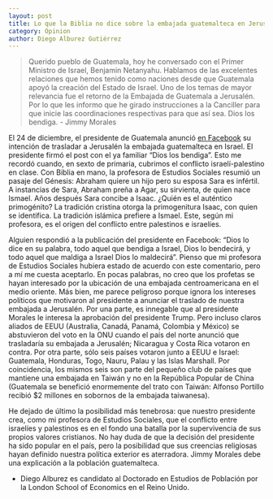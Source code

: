 ```yaml
---
layout: post
title: Lo que la Biblia no dice sobre la embajada guatemalteca en Jerusalén
category: Opinion
author: Diego Alburez Gutiérrez
---
```


> Querido pueblo de Guatemala, hoy he conversado con el Primer Ministro de Israel, Benjamin Netanyahu. Hablamos de las excelentes relaciones que hemos tenido como naciones desde que Guatemala apoyó la creación del Estado de Israel.
Uno de los temas de mayor relevancia fue el retorno de la Embajada de Guatemala a Jerusalén. Por lo que les informo que he girado instrucciones a la Canciller para que inicie las coordinaciones respectivas para que así sea.
Dios los bendiga. - Jimmy Morales

El 24 de diciembre, el presidente de Guatemala anunció [en Facebook](https://www.facebook.com/JimmyOficial/posts/1768696663202133) su intención de trasladar a Jerusalén la embajada guatemalteca en Israel. El presidente firmó el post con el ya familiar “Dios los bendiga”. Esto me recordó cuando, en sexto de primaria, cubrimos el conflicto israelí-palestino en clase. Con Biblia en mano, la profesora de Estudios Sociales resumió un pasaje del Génesis: Abraham quiere un hijo pero su esposa Sara es infértil. A instancias de Sara, Abraham preña a Agar, su sirvienta, de quien nace Ismael. Años después Sara concibe a Isaac. ¿Quién es el auténtico primogénito? La tradición cristina otorga la primogenitura Isaac, con quien se identifica. La tradición islámica prefiere a Ismael. Este, según mi profesora, es el origen del conflicto entre palestinos e israelíes. 

Alguien respondió a la publicación del presidente en Facebook: “Dios lo dice en su palabra, todo aquel que bendiga a Israel, Dios lo bendecirá, y todo aquel que maldiga a Israel Dios lo maldecirá”. Pienso que mi profesora de Estudios Sociales hubiera estado de acuerdo con este comentario, pero a mí me cuesta aceptarlo. En pocas palabras, no creo que los profetas se hayan interesado por la ubicación de una embajada centroamericana en el medio oriente. Más bien, me parece peligroso porque ignora los intereses políticos que motivaron al presidente a anunciar el traslado de nuestra embajada a Jerusalén. Por una parte, es innegable que al presidente Morales le interesa la aprobación del presidente Trump. Pero incluso claros aliados de EEUU (Australia, Canadá, Panamá, Colombia y México) se abstuvieron del voto en la ONU cuando el país del norte anunció que trasladaría su embajada a Jerusalén; Nicaragua y Costa Rica votaron en contra. Por otra parte, sólo seis países votaron junto a EEUU e Israel: Guatemala, Honduras, Togo, Nauru, Palau y las Islas Marshall. Por coincidencia, los mismos seis son parte del pequeño club de países que mantiene una embajada en Taiwán y no en la República Popular de China (Guatemala se benefició enormemente del trato con Taiwán: Alfonso Portillo recibió $2 millones en sobornos de la embajada taiwanesa).

He dejado de último la posibilidad más tenebrosa: que nuestro presidente crea, como mi profesora de Estudios Sociales, que el conflicto entre israelíes y palestinos es en el fondo una batalla por la supervivencia de sus propios valores cristianos. No hay duda de que la decisión del presidente ha sido popular en el país, pero la posibilidad que sus creencias religiosas hayan definido nuestra política exterior es aterradora. Jimmy Morales debe una explicación a la población guatemalteca.

* Diego Alburez es candidato al Doctorado en Estudios de Población por la London School of Economics en el Reino Unido.

